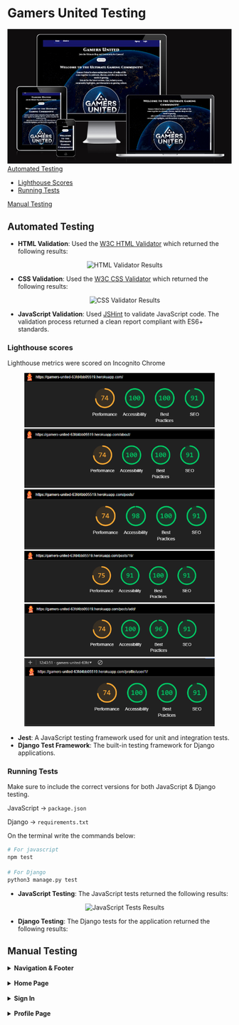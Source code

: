 # Gamers United Testing
![Gamers United viewed in different screens](/docs/readme_images/responsive.png)
[Automated Testing](#automated-testing)

- [Lighthouse Scores](#lighthouse-scores)
- [Running Tests](#running-tests)

[Manual Testing](#manual-testing)

## Automated Testing

- **HTML Validation**: Used the [W3C HTML Validator](https://validator.w3.org/) which returned the following results:
  <div style="text-align: center; margin: 10px 0;">
      <img src="images_documentation/lighthouse_scores/html_validator.png" alt="HTML Validator Results" style="max-width: 50%; height: auto;">
  </div>

- **CSS Validation**: Used the [W3C CSS Validator](https://jigsaw.w3.org/css-validator/) which returned the following results:
  <div style="text-align: center; margin: 10px 0;">
      <img src="images_documentation/lighthouse_scores/css_validator.png" alt="CSS Validator Results" style="max-width: 50%; height: auto;">
  </div>

- **JavaScript Validation**: Used [JSHint](https://jshint.com/) to validate JavaScript code. The validation process returned a clean report compliant with ES6+ standards.

### Lighthouse scores

Lighthouse metrics were scored on Incognito Chrome

<div style="text-align: center;">
    <img src="docs/readme_images/home_lighthouse.png" alt="Home Page Lighthouse Score" style="max-width: 85%; height: auto; margin: 0 10px;">
    <img src="docs/readme_images/about_lighthouse.png" alt="About Page Lighthouse Score" style="max-width: 85%; height: auto; margin: 0 10px;">
    <img src="docs/readme_images/posts_lighthouse.png" alt="Posts Page Lighthouse Score" style="max-width: 85%; height: auto; margin: 0 10px;">
    <img src="docs/readme_images/post_detail_lighthouse.png" alt="Post Detail Page Lighthouse Score" style="max-width: 85%; height: auto; margin: 0 10px;">
    <img src="docs/readme_images/add_post_lighthouse.png" alt="Add Post Lighthouse Score" style="max-width: 85%; height: auto; margin: 0 10px;">
    <img src="docs/readme_images/profile_page_lighthouse.png" alt="Profile Page Lighthouse Score" style="max-width: 85%; height: auto; margin: 0 10px;">
</div>

- **Jest**: A JavaScript testing framework used for unit and integration tests.
- **Django Test Framework**: The built-in testing framework for Django applications.

### Running Tests

Make sure to include the correct versions for both JavaScript & Django testing.

JavaScript -> `package.json`

Django -> `requirements.txt`

On the terminal write the commands below:

```bash
# For javascript
npm test

# For Django
python3 manage.py test
```

- **JavaScript Testing**: The JavaScript tests returned the following results:
  <div style="text-align: center; margin: 10px 0;">
      <img src="images_documentation/lighthouse_scores/js_tests.png" alt="JavaScript Tests Results" style="max-width: 50%; height: auto; margin: 0 10px;">
  </div>

- **Django Testing**: The Django tests for the application returned the following results:


## Manual Testing

<details>
    <summary><strong>Navigation & Footer</strong></summary>
    <table>
        <thead>
            <tr>
                <th>Test Name</th>
                <th>Steps</th>
                <th>Expected Result</th>
                <th>Actual Result</th>
                <th>Pass/Fail</th>
            </tr>
        </thead>
        <tbody>
            <tr>
                <td>Home Navigation</td>
                <td>
                    1. Click on the <em>Home</em> text.<br>
                </td>
                <td>User is redirected to the homepage (index.html).</td>
                <td>[Same as Expected]</td>
                <td>&#10003;</td>
            </tr>
            <tr>
                <td>Profile Navigation</td>
                <td>
                    1. Click on the <em>Profile</em> link.
                </td>
                <td>User is redirected to the profile page (profile.html).</td>
                <td>[Same as Expected]</td>
                <td>&#10003;</td>
            </tr>
            <tr>
                <td>Sign up Navigation</td>
                <td>
                    1. Click on the <em>Sign up</em> link.
                </td>
                <td>User is redirected to the register page (signup.html).</td>
                <td>[Same as Expected]</td>
                <td>&#10003;</td>
            </tr>
            <tr>
                <td>Login Navigation</td>
                <td>
                    1. Click on the <em>Login</em> link.
                </td>
                <td>User is redirected to the login page (login.html).</td>
                <td>[Same as Expected]</td>
                <td>&#10003;</td>
            </tr>
            <tr>
                <td>Logout Navigation</td>
                <td>
                    1. Click on the <em>Logout</em> link.
                </td>
                <td>User is redirected to the logout page (logout.html).</td>
                <td>[Same as Expected]</td>
                <td>&#10003;</td>
            </tr>
            <tr>
                <td>Footer Links</td>
                <td>
                    1. Click on the <em>My LinkedIn</em> link.<br>
                    2. Click on the <em>My GitHub</em> link.
                </td>
                <td>User is redirected to LinkedIn and GitHub pages in new tabs.</td>
                <td>[Same as Expected]</td>
                <td>&#10003;</td>
            </tr>
        </tbody>
    </table>
</details>

<br>

<details>
  <summary><strong>Home Page</strong></summary>
  <table>
    <thead>
      <tr>
        <th>Test Name</th>
        <th>Steps</th>
        <th>Expected Result</th>
        <th>Actual Result</th>
        <th>Pass/Fail</th>
      </tr>
    </thead>
    <tbody>
      <tr>
        <td>Home</td>
        <td>
          1. Navigate to the home page.<br>
        </td>
        <td>User is redirected to the menu page.</td>
        <td>[Same as Expected]</td>
        <td>&#10003;</td>
      </tr>
      <tr>
        <td>Join Now</td>
        <td>
          1. Navigate to the home page.<br>
          2. Click on the <em>See specials</em> button on the "Weekend Special" slide.
        </td>
        <td>User is redirected to the events page.</td>
        <td>[Same as Expected]</td>
        <td>&#10003;</td>
      </tr>
      <tr>
        <td>Happy Hour Carousel</td>
        <td>
          1. Navigate to the home page.<br>
          2. Click on the <em>Join us</em> button on the "Happy Hour" slide.
        </td>
        <td>User is redirected to the happy hour details page.</td>
        <td>[Same as Expected]</td>
        <td>&#10003;</td>
      </tr>
      <tr>
        <td>Welcome Title Visibility</td>
        <td>
          1. Navigate to the home page.
        </td>
        <td><strong><em>Welcome to the Rum Away Bar</em></strong> is visible.</td>
        <td>[Same as Expected]</td>
        <td>&#10003;</td>
      </tr>
      <tr>
        <td>View Our Menu Button</td>
        <td>
          1. Navigate to the home page.<br>
          2. Click on the <em>view our menu</em> button.
        </td>
        <td>User is redirected to the menu page.</td>
        <td>[Same as Expected]</td>
        <td>&#10003;</td>
      </tr>
      
</details>

<br>

<details>
  <summary><strong>Sign-Up</strong></summary>
  
  <table>
    <thead>
      <tr>
        <th>Test Name</th>
        <th>Steps</th>
        <th>Expected Result</th>
        <th>Actual Result</th>
        <th>Pass/Fail</th>
      </tr>
    </thead>
    <tbody>
      <tr>
        <td>Sign-Up Success</td>
        <td>
          1. Navigate to Sign-Up page.<br>
          2. Enter valid credentials.<br>
          3. Submit the form.
        </td>
        <td>User is redirected to homepage with 'Successfully signed up as (username)'.</td>
        <td>[Same as Expected]</td>
        <td>&#10003;</td>
      </tr>
      <tr>
        <td>Password Mismatch</td>
        <td>
          1. Navigate to Sign-Up page.<br>
          2. Enter passwords that don't match.<br>
          3. Submit the form.
        </td>
        <td>Error message 'You must type the same password each time.'.</td>
        <td>[Same as Expected]</td>
        <td>&#10003;</td>
      </tr>
      <tr>
        <td>Invalid Email Format</td>
        <td>
          1. Enter invalid email.<br>
          2. Submit the form.
        </td>
        <td>Error message 'Enter a valid email address'.</td>
        <td>[Same as Expected]</td>
        <td>&#10003;</td>
      </tr>
      <tr>
        <td>Password Too Similar to Personal Information</td>
        <td>
          1. Enter a password similar to personal information (e.g., username or email).<br>
          2. Submit the form.
        </td>
        <td>Error message 'Your password can’t be too similar to your other personal information.'</td>
        <td>[Same as Expected]</td>
        <td>&#10003;</td>
      </tr>
      <tr>
        <td>Password Less Than 8 Characters</td>
        <td>
          1. Enter a password with fewer than 8 characters.<br>
          2. Submit the form.
        </td>
        <td>Error message 'Your password must contain at least 8 characters.'</td>
        <td>[Same as Expected]</td>
        <td>&#10003;</td>
      </tr>
      <tr>
        <td>Commonly Used Password</td>
        <td>
          1. Enter a commonly used password (e.g., 'password123').<br>
          2. Submit the form.
        </td>
        <td>Error message 'This password is too common.'</td>
        <td>[Same as Expected]</td>
        <td>&#10003;</td>
      </tr>
      <tr>
        <td>Password Entirely Numeric</td>
        <td>
          1. Enter a password that is entirely numeric (e.g., '12345678').<br>
          2. Submit the form.
        </td>
        <td>Error message 'Your password can’t be entirely numeric.'</td>
        <td>[Same as Expected]</td>
        <td>&#10003;</td>
      </tr>
      <tr>
        <td>Show/Hide Password Toggle</td>
        <td>
          1. Click on the show/hide password icon.<br>
          2. Verify that the password visibility toggles between hidden and visible.
        </td>
        <td>Password visibility toggles as expected.</td>
        <td>[Same as Expected]</td>
        <td>&#10003;</td>
      </tr>
    </tbody>
  </table>
  
</details>

<br>

<details>
  <summary><strong>Sign In</strong></summary>

  <table>
    <thead>
      <tr>
        <th>Test Name</th>
        <th>Steps</th>
        <th>Expected Result</th>
        <th>Actual Result</th>
        <th>Pass/Fail</th>
      </tr>
    </thead>
    <tbody>
      <tr>
        <td>Navigate to Sign-Up Page</td>
        <td>
          1. Navigate to Sign-In page.<br>
          2. Click on 'sign up' link.<br>
          3. Go to the Sign-Up page.
        </td>
        <td>User is redirected to the Sign-Up page.</td>
        <td>[Same as Expected]</td>
        <td>&#10003;</td>
      </tr>
      <tr>
        <td>Sign-In Success</td>
        <td>
          1. Navigate to Sign-In page.<br>
          2. Enter valid username and password (case-insensitive).<br>
          3. Submit the form.
        </td>
        <td>User is redirected to the homepage with 'Successfully signed in as (username)'.</td>
        <td>[Same as Expected]</td>
        <td>&#10003;</td>
      </tr>
      <tr>
        <td>Incorrect Credentials</td>
        <td>
          1. Navigate to Sign-In page.<br>
          2. Enter invalid username or password.<br>
          3. Submit the form.
        </td>
        <td>Error message 'The username and/or password you specified are not correct.'</td>
        <td>[Same as Expected]</td>
        <td>&#10003;</td>
      </tr>
      <tr>
        <td>Forgot Password Link</td>
        <td>
          1. Navigate to Sign-In page.<br>
          2. Click on 'Forgot your password?' link.
        </td>
        <td>User is redirected to the password recovery page.</td>
        <td>[Same as Expected]</td>
        <td>&#10003;</td>
      </tr>
      <tr>
        <td>Remember Me Checkbox</td>
        <td>
          1. Navigate to Sign-In page.<br>
          2. Enter valid credentials.<br>
          3. Check the 'Remember me' checkbox.<br>
          4. Submit the form.
        </td>
        <td>User remains signed in on next visit.</td>
        <td>[Same as Expected]</td>
        <td>&#10003;</td>
      </tr>
      <tr>
        <td>Empty Credentials</td>
        <td>
          1. Navigate to Sign-In page.<br>
          2. Leave username and password fields empty.<br>
          3. Submit the form.
        </td>
        <td>Error message 'This field is required.'</td>
        <td>[Same as Expected]</td>
        <td>&#10003;</td>
      </tr>
    </tbody>
  </table>

   <div style="text-align: center;">
    <img src="images_documentation/gifs/login_gif.gif" alt="Sign in gif" style="max-width: 85%; height: auto;">
  </div> 
</details>

<br>

<details>
  <summary><strong>Profile Page</strong></summary>

  <table>
    <thead>
      <tr>
        <th>Test Name</th>
        <th>Steps</th>
        <th>Expected Result</th>
        <th>Actual Result</th>
        <th>Pass/Fail</th>
      </tr>
    </thead>
    <tbody>
      <tr>
        <td>Profile Image Visibility</td>
        <td>
          1. Navigate to the profile page.
        </td>
        <td>Profile image is displayed. Default "nobody image" appears if no image is uploaded.</td>
        <td>[Same as Expected]</td>
        <td>&#10003;</td>
      </tr>
      <tr>
        <td>Profile Information Display</td>
        <td>
          1. Navigate to the profile page.
        </td>
        <td>Username, first name, last name, email, bio, and member since date are visible.</td>
        <td>[Same as Expected]</td>
        <td>&#10003;</td>
      </tr>
      <tr>
        <td>Update First Name</td>
        <td>
          1. Navigate to the profile page.<br>
          2. Change the first name input.<br>
          3. Click on <em>Save Changes</em>.
        </td>
        <td>First name is updated successfully.</td>
        <td>[Same as Expected]</td>
        <td>&#10003;</td>
      </tr>
      <tr>
        <td>Update Last Name</td>
        <td>
          1. Navigate to the profile page.<br>
          2. Change the last name input.<br>
          3. Click on <em>Save Changes</em>.
        </td>
        <td>Last name is updated successfully.</td>
        <td>[Same as Expected]</td>
        <td>&#10003;</td>
      </tr>
      <tr>
        <td>Update Email</td>
        <td>
          1. Navigate to the profile page.<br>
          2. Enter a valid email.<br>
          3. Click on <em>Save Changes</em>.
        </td>
        <td>Email is updated successfully.</td>
        <td>[Same as Expected]</td>
        <td>&#10003;</td>
      </tr>
      <tr>
        <td>Invalid Email Error Message</td>
        <td>
          1. Navigate to the profile page.<br>
          2. Enter an invalid email.<br>
          3. Click on <em>Save Changes</em>.
        </td>
        <td>Error message is displayed for invalid email.</td>
        <td>[Same as Expected]</td>
        <td>&#10003;</td>
      </tr>
      <tr>
        <td>Profile Image Upload</td>
        <td>
          1. Navigate to the profile page.<br>
          2. Upload a valid profile image (PNG, JPG, JPEG, GIF, WEBP) under 8MB.<br>
          3. Click on <em>Save Changes</em>.
        </td>
        <td>Profile image is uploaded successfully.</td>
        <td>[Same as Expected]</td>
        <td>&#10003;</td>
      </tr>
      <tr>
        <td>Invalid Profile Image Error Message</td>
        <td>
          1. Navigate to the profile page.<br>
          2. Upload an invalid profile image format or exceed the 8MB size limit.<br>
          3. Click on <em>Save Changes</em>.
        </td>
        <td>Error message is displayed for invalid image format or size.</td>
        <td>[Same as Expected]</td>
        <td>&#10003;</td>
      </tr>
      <tr>
        <td>Bio Character Limit</td>
        <td>
          1. Navigate to the profile page.<br>
          2. Enter a bio exceeding 50 characters.<br>
          3. Click on <em>Save Changes</em>.
        </td>
        <td>Error message is displayed for exceeding bio character limit.</td>
        <td>[Same as Expected]</td>
        <td>&#10003;</td>
      </tr>
      <tr>
        <td>Testimonials Section Visibility</td>
        <td>
          1. Navigate to the profile page.
        </td>
        <td>If no testimonials exist, display message: "No testimonials yet. Share your experiences to inspire others!"</td>
        <td>[Same as Expected]</td>
        <td>&#10003;</td>
      </tr>
      <tr>
        <td>Edit Testimonial Button</td>
        <td>
          1. Navigate to the profile page.<br>
          2. Click on the <em>Edit</em> button for a submitted testimonial.
        </td>
        <td>User is redirected to the edit testimonial page.</td>
        <td>[Same as Expected]</td>
        <td>&#10003;</td>
      </tr>
      <tr>